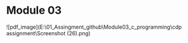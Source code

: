 # Module 03
 ![pdf_image](E:\01_Assingment_github\Module03_c_programming\cdp assignment\Screenshot (26).png)